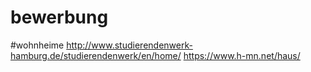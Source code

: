 # bewerbung 


#wohnheime
http://www.studierendenwerk-hamburg.de/studierendenwerk/en/home/
https://www.h-mn.net/haus/
